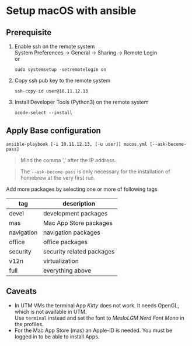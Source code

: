 # Setup macOS with ansible

## Prerequisite

1. Enable ssh on the remote system  
   System Preferences -> General -> Sharing -> Remote Login  
   or  

   ``sudo systemsetup -setremotelogin on``

2. Copy ssh pub key to the remote system  

   ``ssh-copy-id user@10.11.12.13``

3. Install Developer Tools (Python3) on the remote system  

   ``xcode-select --install``

## Apply Base configuration

```
ansible-playbook [-i 10.11.12.13, [-u user]] macos.yml [--ask-become-pass]
```

> Mind the comma ',' after the IP address.

> The ``--ask-become-pass`` is only necessary for the installation 
> of homebrew at the very first run.

Add more packages by selecting one or more of following tags

| tag        | description               |
|------------|---------------------------|
| devel      | development packages      |
| mas        | Mac App Store packages    |
| navigation | navigation packages       |
| office     | office packages           |
| security   | security related packages |
| v12n       | virtualization            |
| full       | everything above          |

## Caveats

- In UTM VMs the terminal App _Kitty_ does not work. It needs OpenGL, which is not available in UTM.  
  Use ``terminal`` instead and set the font to _MesloLGM Nerd Font Mono_ in the profiles.
- For the Mac App Store (mas) an Apple-ID is needed. You must be logged in to be able to install Apps.
